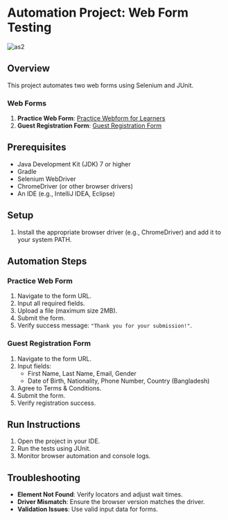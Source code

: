 # Automation Project: Web Form Testing

![as2](https://github.com/user-attachments/assets/bf5c5ec5-62ab-496f-8a8d-310f74b55359)

## Overview
This project automates two web forms using Selenium and JUnit.
### Web Forms 

1. **Practice Web Form**: [Practice Webform for Learners](https://www.digitalunite.com/practice-webform-learners)
2. **Guest Registration Form**: [Guest Registration Form](https://demo.wpeverest.com/user-registration/guest-registration-form/)

## Prerequisites
- Java Development Kit (JDK) 7 or higher
- Gradle
- Selenium WebDriver
- ChromeDriver (or other browser drivers)
- An IDE (e.g., IntelliJ IDEA, Eclipse)

## Setup
1. Install the appropriate browser driver (e.g., ChromeDriver) and add it to your system PATH.

## Automation Steps

### Practice Web Form
1. Navigate to the form URL.
2. Input all required fields.
3. Upload a file (maximum size 2MB).
4. Submit the form.
5. Verify success message: `"Thank you for your submission!"`.

### Guest Registration Form
1. Navigate to the form URL.
2. Input fields:
   - First Name, Last Name, Email, Gender
   - Date of Birth, Nationality, Phone Number, Country (Bangladesh)
3. Agree to Terms & Conditions.
4. Submit the form.
5. Verify registration success.

## Run Instructions
1. Open the project in your IDE.
2. Run the tests using JUnit.
3. Monitor browser automation and console logs.

## Troubleshooting
- **Element Not Found**: Verify locators and adjust wait times.
- **Driver Mismatch**: Ensure the browser version matches the driver.
- **Validation Issues**: Use valid input data for forms.





